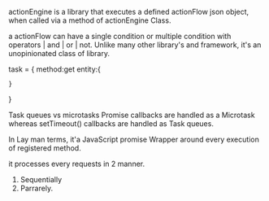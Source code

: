 actionEngine is a library that executes a defined actionFlow json object, when called via a method  of actionEngine Class.

a actionFlow can have a single condition or multiple condition with operators  | and | or | not.
Unlike many other library's and framework, it's an unopinionated class of library.

task = {
    method:get
    entity:{

    }

}

Task queues vs microtasks
Promise callbacks are handled as a Microtask whereas setTimeout() callbacks are handled as Task queues.

In Lay man terms, it'a  JavaScript promise Wrapper around every execution of registered method.

it processes every requests in 2 manner.
1. Sequentially
2. Parrarely.
